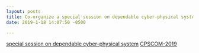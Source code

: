 ```yaml
---
layout: posts
title: Co-organize a special session on dependable cyber-physical system in IEEE International Conference on Cyber Physical and Social Computing (CPSCOM-2019). Please consider submit!
date: 2019-1-18 14:07:50 -0500

---
```


[special session on dependable cyber-physical system](http://cse.stfx.ca/~cybermatics/2019/cpscom/CPSComDCPS.php)
[CPSCOM-2019](http://cse.stfx.ca/~cybermatics/2019/cpscom/index.php)


